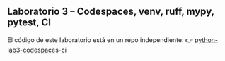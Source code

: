 ## Laboratorio 3 – Codespaces, venv, ruff, mypy, pytest, CI
El código de este laboratorio está en un repo independiente:
👉 [python-lab3-codespaces-ci](https://github.com/JOSEMORO23/python-lab3-codespaces-ci)
